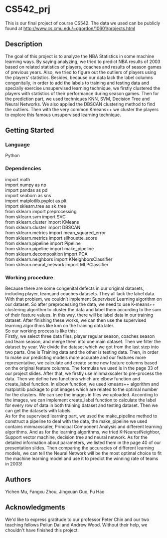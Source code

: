 # CS542_prj
This is our final project of course CS542. The data we used can be publicly found at http://www.cs.cmu.edu/~ggordon/10601/projects.html

## Description
The goal of this project is to analyze the NBA Statistics in some machine learning ways. By saying analyzing, we tried to predict NBA results of 2003 based on related statistics of players, coaches and results of season games of previous years. Also, we tried to figure out the outliers of players using the players’ statistics. Besides, because our data lack the label columns congenitally, in order to add the labels to training and testing data and specially exercise unsupervised learning technique, we firstly clustered the players with statistics of their performance during season games. Then for the prediction part, we used techniques KNN, SVM, Decision Tree and Neural Networks. We also applied the DBSCAN clustering method to find the outliers. Then with the very common Kmeans++ we cluster the players to explore this famous unsupervised learning technique.

## Getting Started

### Language
Python

### Dependencies
import math  
import numpy as np  
import pandas as pd  
import seaborn as sns  
import matplotlib.pyplot as plt  
import sklearn.tree as sk_tree  
from sklearn import preprocessing  
from sklearn.svm import SVC  
from sklearn.cluster import KMeans  
from sklearn.cluster import DBSCAN  
from sklearn.metrics import mean_squared_error  
from sklearn.metrics import silhouette_score  
from sklearn.pipeline import Pipeline  
from sklearn.pipeline import make_pipeline  
from sklearn.decomposition import PCA  
from sklearn.neighbors import KNeighborsClassifier  
from sklearn.neural_network import MLPClassifier  

### Working procedure
Because there are some congenital defects in our original datasets, including player, team,and coaches datasets. They all lack the label data. With that problem, we couldn’t implement Supervised Learning algorithm on our dataset. So after preprocessing the data, we need to use K-means++ clustering algorithm to cluster the data and label them according to the sum of their feature values. In this way, there will be label data in our training dataset. After finishing these works, we can then use the supervised learning algorithms like knn on the training data later.  
So our working process is like this:  
Firstly, we select three data files, player regular season, coaches season and team season, and merge them into one main dataset.  Then we filter the dataset by year. We divide the dataset which we got from the last step into two parts. One is Training data and the other is testing data.  Then, in order to make our predicting models more accurate and our features more representative, we calculate and create some new feature columns based on the original feature columns. The formulas we used is in the page 33 of our project slides.  After that, we firstly use minmaxscaler to pre-process the data. Then we define two functions which are elbow function and create_label function. In elbow function, we used kmeans++ algorithm and matplotlib package to plot images which are related to the optimal number for the clusters. We can see the images in files we uploaded. According to the images, we can implement create_label function to calculate the label for every row of data in both training dataset and testing dataset. Then we can get the datasets with labels.  
As for the supervised learning part, we used the make_pipeline method to construct a pipeline to deal with the data, the make_pipeline we used contains minmaxscaler, Principal Component Analysis and different learning algorithms. And as for the learning algorithms, we tried K-NearestNeighbor, Support vector machine, decision tree and neural network. As for the detailed information about parameters, we listed them in the page 40 of our presentation slides.  Then comparing the accuracies of different learning models, we can tell the Neural Network will be the most optimal choice to fit the machine learning model and use it to predict the winning rate of teams in 2003!






## Authors
Yichen Mu, Fangxu Zhou, Jingxuan Guo, Fu Hao

## Acknowledgments
We'd like to express gratitude to our professor Peter Chin and our two teaching fellows Peilun Dai and Andrew Wood. Without their help, we chouldn't have finished this project.
